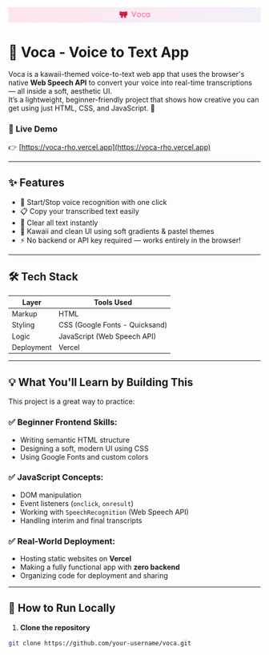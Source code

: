![Voca Banner](banner.png)
# 🎀 Voca - Voice to Text App

Voca is a kawaii-themed voice-to-text web app that uses the browser's native **Web Speech API** to convert your voice into real-time transcriptions — all inside a soft, aesthetic UI.  
It’s a lightweight, beginner-friendly project that shows how creative you can get using just HTML, CSS, and JavaScript. 🌸

### 🔗 Live Demo

👉 [https://voca-rho.vercel.app](https://voca-rho.vercel.app)

---

## ✨ Features

- 🎤 Start/Stop voice recognition with one click
- 📋 Copy your transcribed text easily
- 🧽 Clear all text instantly
- 💅 Kawaii and clean UI using soft gradients & pastel themes
- ⚡ No backend or API key required — works entirely in the browser!

---

## 🛠️ Tech Stack

| Layer        | Tools Used                  |
|--------------|-----------------------------|
| Markup       | HTML                        |
| Styling      | CSS (Google Fonts - Quicksand) |
| Logic        | JavaScript (Web Speech API) |
| Deployment   | Vercel                      |

---

## 💡 What You'll Learn by Building This

This project is a great way to practice:

### ✅ Beginner Frontend Skills:
- Writing semantic HTML structure
- Designing a soft, modern UI using CSS
- Using Google Fonts and custom colors

### ✅ JavaScript Concepts:
- DOM manipulation
- Event listeners (`onclick`, `onresult`)
- Working with `SpeechRecognition` (Web Speech API)
- Handling interim and final transcripts

### ✅ Real-World Deployment:
- Hosting static websites on **Vercel**
- Making a fully functional app with **zero backend**
- Organizing code for deployment and sharing

---

## 🚀 How to Run Locally

1. **Clone the repository**
```bash
git clone https://github.com/your-username/voca.git
